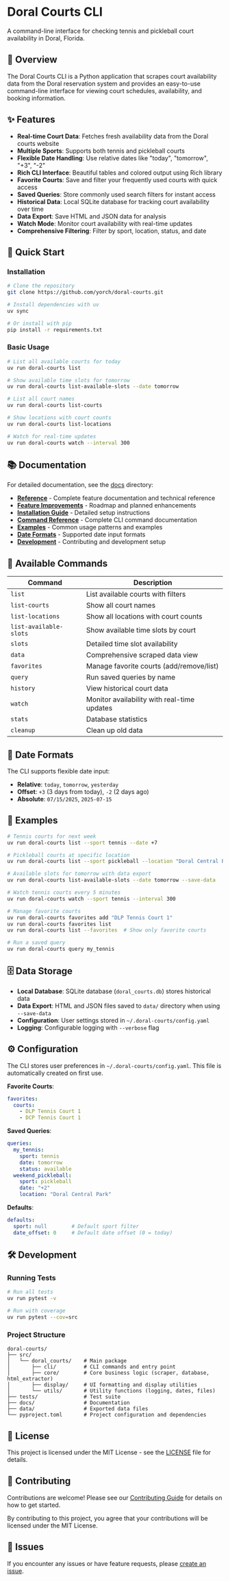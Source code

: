 # Doral Courts CLI

A command-line interface for checking tennis and pickleball court availability in Doral, Florida.

## 🎾 Overview

The Doral Courts CLI is a Python application that scrapes court availability data from the Doral reservation system and provides an easy-to-use command-line interface for viewing court schedules, availability, and booking information.

## ✨ Features

- **Real-time Court Data**: Fetches fresh availability data from the Doral courts website
- **Multiple Sports**: Supports both tennis and pickleball courts
- **Flexible Date Handling**: Use relative dates like "today", "tomorrow", "+3", "-2"
- **Rich CLI Interface**: Beautiful tables and colored output using Rich library
- **Favorite Courts**: Save and filter your frequently used courts with quick access
- **Saved Queries**: Store commonly used search filters for instant access
- **Historical Data**: Local SQLite database for tracking court availability over time
- **Data Export**: Save HTML and JSON data for analysis
- **Watch Mode**: Monitor court availability with real-time updates
- **Comprehensive Filtering**: Filter by sport, location, status, and date

## 🚀 Quick Start

### Installation

```bash
# Clone the repository
git clone https://github.com/yorch/doral-courts.git

# Install dependencies with uv
uv sync

# Or install with pip
pip install -r requirements.txt
```

### Basic Usage

```bash
# List all available courts for today
uv run doral-courts list

# Show available time slots for tomorrow
uv run doral-courts list-available-slots --date tomorrow

# List all court names
uv run doral-courts list-courts

# Show locations with court counts
uv run doral-courts list-locations

# Watch for real-time updates
uv run doral-courts watch --interval 300
```

## 📚 Documentation

For detailed documentation, see the [docs](./docs/) directory:

- **[Reference](./docs/reference.md)** - Complete feature documentation and technical reference
- **[Feature Improvements](./docs/feature-improvements.md)** - Roadmap and planned enhancements
- **[Installation Guide](./docs/installation.md)** - Detailed setup instructions
- **[Command Reference](./docs/commands.md)** - Complete CLI command documentation
- **[Examples](./docs/examples.md)** - Common usage patterns and examples
- **[Date Formats](./docs/date-formats.md)** - Supported date input formats
- **[Development](./docs/development.md)** - Contributing and development setup

## 🔧 Available Commands

| Command                | Description                                 |
| ---------------------- | ------------------------------------------- |
| `list`                 | List available courts with filters          |
| `list-courts`          | Show all court names                        |
| `list-locations`       | Show all locations with court counts        |
| `list-available-slots` | Show available time slots by court          |
| `slots`                | Detailed time slot availability             |
| `data`                 | Comprehensive scraped data view             |
| `favorites`            | Manage favorite courts (add/remove/list)    |
| `query`                | Run saved queries by name                   |
| `history`              | View historical court data                  |
| `watch`                | Monitor availability with real-time updates |
| `stats`                | Database statistics                         |
| `cleanup`              | Clean up old data                           |

## 📅 Date Formats

The CLI supports flexible date input:

- **Relative**: `today`, `tomorrow`, `yesterday`
- **Offset**: `+3` (3 days from today), `-2` (2 days ago)
- **Absolute**: `07/15/2025`, `2025-07-15`

## 🎯 Examples

```bash
# Tennis courts for next week
uv run doral-courts list --sport tennis --date +7

# Pickleball courts at specific location
uv run doral-courts list --sport pickleball --location "Doral Central Park"

# Available slots for tomorrow with data export
uv run doral-courts list-available-slots --date tomorrow --save-data

# Watch tennis courts every 5 minutes
uv run doral-courts watch --sport tennis --interval 300

# Manage favorite courts
uv run doral-courts favorites add "DLP Tennis Court 1"
uv run doral-courts favorites list
uv run doral-courts list --favorites  # Show only favorite courts

# Run a saved query
uv run doral-courts query my_tennis
```

## 🗄️ Data Storage

- **Local Database**: SQLite database (`doral_courts.db`) stores historical data
- **Data Export**: HTML and JSON files saved to `data/` directory when using `--save-data`
- **Configuration**: User settings stored in `~/.doral-courts/config.yaml`
- **Logging**: Configurable logging with `--verbose` flag

## ⚙️ Configuration

The CLI stores user preferences in `~/.doral-courts/config.yaml`. This file is automatically created on first use.

**Favorite Courts**:

```yaml
favorites:
  courts:
    - DLP Tennis Court 1
    - DCP Tennis Court 1
```

**Saved Queries**:

```yaml
queries:
  my_tennis:
    sport: tennis
    date: tomorrow
    status: available
  weekend_pickleball:
    sport: pickleball
    date: "+2"
    location: "Doral Central Park"
```

**Defaults**:

```yaml
defaults:
  sport: null        # Default sport filter
  date_offset: 0     # Default date offset (0 = today)
```

## 🛠️ Development

### Running Tests

```bash
# Run all tests
uv run pytest -v

# Run with coverage
uv run pytest --cov=src
```

### Project Structure

```
doral-courts/
├── src/
│   └── doral_courts/    # Main package
│       ├── cli/         # CLI commands and entry point
│       ├── core/        # Core business logic (scraper, database, html_extractor)
│       ├── display/     # UI formatting and display utilities
│       └── utils/       # Utility functions (logging, dates, files)
├── tests/               # Test suite
├── docs/                # Documentation
├── data/                # Exported data files
└── pyproject.toml       # Project configuration and dependencies
```

## 📝 License

This project is licensed under the MIT License - see the [LICENSE](LICENSE) file for details.

## 🤝 Contributing

Contributions are welcome! Please see our [Contributing Guide](CONTRIBUTING.md) for details on how to get started.

By contributing to this project, you agree that your contributions will be licensed under the MIT License.

## 🐛 Issues

If you encounter any issues or have feature requests, please [create an issue](link-to-issues).
